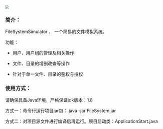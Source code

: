 <img src="http://bmalimarkdown.oss-cn-beijing.aliyuncs.com/img/Snipaste_2022-05-30_11-50-31.png" style="zoom: 67%;" />

### 简介：

FileSystemSimulator ， 一个简易的文件模拟系统。

功能：

- 用户、用户组的管理及相关操作

- 文件、目录的增删改查等操作

- 针对于单一文件、目录的鉴权与授权



### 使用方式：

请确保具备Java环境，严格保证jdk版本：1.8

方式一：命令行运行项目jar包： java -jar FileSystem.jar

方式二：对项目源文件进行编译后再运行。项目启动类：ApplicationStart.java